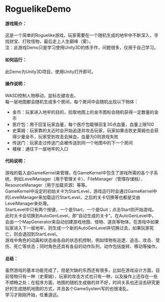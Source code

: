 # RoguelikeDemo

#### 游戏简介：  
这是一个简单的Roguelike游戏，玩家需要在一个随机生成的地牢中不断深入，寻找财宝、打败怪物，最后走上人生巅峰（雾）。  
注：此游戏Demo只是学习使用Unity3D的练手作，问题很多，仅用于自己学习。

#### 如何运行：  
此Demo为Unity3D项目，使用Unity打开即可。

#### 操作说明：  
WASD控制人物移动，鼠标左键攻击。  
每一层地图都会随机生成多个房间，每个房间中会随机出现以下物体：  
* 金币：玩家进入地牢的目的，拾取地图上的金币图标会随机获得一定数量的金币  
* 医疗包：用于回复玩家血量，每个医疗包能够回复30点血量，血量上限100  
* 史莱姆：玩家靠的太近时会开始追逐并攻击玩家，玩家如果击败史莱姆也会获得少量金币，玩家受到攻击会掉血，血量为0则游戏失败  
* 传送门：玩家走过传送门会被传送到同一个地图中的下一个房间  
* 楼梯：通往下一层地牢的入口  

#### 代码说明：
游戏的载入由GameKernel来管理，在GameKernel中包含了游戏所需的各个子系统，例如LevelManager（用于管理关卡）、FileManager（管理存储档）、ResourceManager（用于加载资源）等等。  
GameKernel中设定的初始关卡为StartLevel，游戏运行时会通过GameKernel中的LevelManager来加载运行StartLevel，之后的关卡切换等也都是交由LevelManager来处理。  
StartLevel中只有两个按键，一个是Start，一个是Quit；点击Start则开始游戏。此时关卡会切换到AutoGenLevel，即“自动生成的关卡”。在AutoGenLevel中，会由一个MapGenerator来自动创建游戏地图、怪物、道具等物体。在游戏中如果玩家进入下一层地牢，则生成一个新的AutoGenLevel并切换过去，如果玩家死亡，则会退回到StartLevel。  
游戏中角色的动画和状态由各自的状态机控制，例如怪物有巡逻、追击、攻击、受伤、死亡等状态；同时角色还具有各自的动作队列，动作包括旋转、移动等操作。

#### 总结：
虽然游戏的基本功能完成了，但是欠缺的东西还有很多，比如在游戏设计方面，目前怪物只有一种（史莱姆），玩家的攻击方式也只有一种，以及操作上还存在一些不顺畅之处；在程序方面，地图的随机生成做的并不好，时间关系也还没去研究更好的生成随机地图的方式，并且各个GameSystem写的也很凌乱。  
学习才刚刚开始，任重道远。
